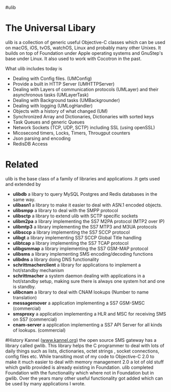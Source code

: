#ulib
# The Universal Libary

ulib is a collection of generic useful Objective-C classes which can be used on macOS, iOS, tvOS, watchOS, Linux and probably many other Unixes. It builds on top of Foundation under Apple operating systems and GnuStep's base under Linux. It also used to work  with Cocotron in the past.

What ulib includes today is

* Dealing with Config files. (UMConfig)
* Provide a built in HTTP Server (UMHTTPServer)
* Dealing with Layers of communication protocols (UMLayer) and their asynchronous tasks (UMLayerTask)
* Dealing with Background tasks (UMBackgrounder)
* Dealing with logging (UMLogHandler)
* Objects with a history of what changed (UM)
* Synchronized Array and Dictionaries, Dictionaries with sorted keys
* Task Queues and generic Queues
* Network Sockets (TCP, UDP, SCTP) including SSL (using openSSL)
* Micosecond timers, Locks, Timers, Througput counters
* Json parsing and encoding
* RedisDB Access

# Related #

ulib is the base class of a family of libraries and applications .It gets used and extended by

* **ulibdb** a libary to query MySQL  Postgres and Redis databases in the same way.  
* **ulibasn1**  a library to make it easier to deal with ASN.1 encoded objects.
* **ulibsmpp** a library to deal with the SMPP protocol
* **ulibsctp** a library to extend ulib with SCTP specific sockets 
* **ulibm2pa** a library implementing the SS7 M2PA protocol (MTP2 over IP)
* **ulibmtp3** a library implementing the SS7 MTP3 and M3UA protocols
* **ulibsccp** a library implementing the SS7 SCCP protocol
* **ulibgt** a library implementing SS7 SCCP Global Title handling
* **ulibtcap** a library implementing the SS7 TCAP protocol
* **ulibgsmmap** a library implementing the SS7 GSM-MAP protocol
* **ulibsms**  a library implementing SMS encoding/decoding functions
* **ulibdns** a library doing DNS functionality
* **schrittmacherclient** a library for applications to implement a hot/standby mechanism
* **schrittmacher** a system daemon dealing with applications in a hot/standby setup, making sure there is always one system hot and one is standby.
* **ulibcnam** a library to deal with CNAM lookups (Number to name translation)
* **messagemover** a application implementing a SS7 GSM-SMSC (commercial)
* **smsproxy** a application implementing a HLR and MSC for receiving SMS on SS7 (commercial)
* **cnam-server** a application implementing a SS7 API Server for all kinds of lookups. (commercial)

#History
Kannel (www.kannel.org) the open source SMS gateway has a library called gwlib. This library helps the  C programmer to deal with lots of daily things such as lists, dictionaries, octet strings , socket connections, config files etc. While transiting most of my code to Objective-C 2.0 to make it much easier to deal with memory management 2.0 a lot of old stuff which gwlib provided is already existing in Foundation. ulib completed Foundation with the functionality which where not in Foundation but in gwlib. Over the years many other useful functionality got added which can be used by many applications I wrote.
